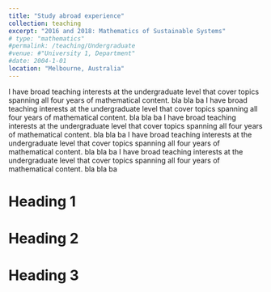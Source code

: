 ```yaml
---
title: "Study abroad experience"
collection: teaching
excerpt: "2016 and 2018: Mathematics of Sustainable Systems"
# type: "mathematics"
#permalink: /teaching/Undergraduate
#venue: #"University 1, Department"
#date: 2004-1-01
location: "Melbourne, Australia"
---
```

I have broad teaching interests at the undergraduate level that cover topics spanning all four years of mathematical content. bla bla ba I have broad teaching interests at the undergraduate level that cover topics spanning all four years of mathematical content. bla bla ba I have broad teaching interests at the undergraduate level that cover topics spanning all four years of mathematical content. bla bla ba I have broad teaching interests at the undergraduate level that cover topics spanning all four years of mathematical content. bla bla ba I have broad teaching interests at the undergraduate level that cover topics spanning all four years of mathematical content. bla bla ba



Heading 1
======

Heading 2
======

Heading 3
======